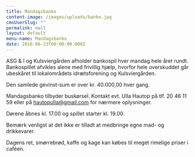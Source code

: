 ```yaml
---
title: Mandagsbanko
content-image: /images/uploads/banko.jpg
cmsUserSlug: ""
permalink: null
layout: default
menu-name: Mandagsbanko
date: 2016-06-23T00:00:00.000Z
---
```


ASG & I og Kulsviergården afholder bankospil hver mandag hele året rundt. Bankospillet afvikles alene med frivillig hjælp, hvorfor hele overskuddet går ubeskåret til lokalområdets idrætsforening og Kulsviergården. 

Den samlede gevinst-sum er over kr. 40.000,00 hver gang.

Mandagsbanko tilbyder buskørsel. Kontakt evt. Ulla Hautop på tlf. 20 46 11 59 eller på [hautopulla@gmail.com](mailto:hautopulla@mail.com)  for nærmere oplysninger.

Dørene åbnes kl. 17.00 og spillet starter kl. 19.00. 

Bemærk venligst at det ikke er tilladt at medbringe egne mad- og drikkevarer. 

Dagens ret, smørrebrød, kaffe og kage kan købes til meget rimelige priser i caféen.
